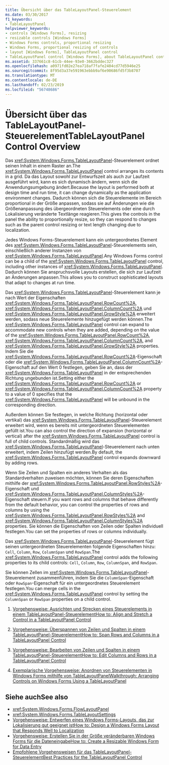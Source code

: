 ```yaml
---
title: Übersicht über das TableLayoutPanel-Steuerelement
ms.date: 03/30/2017
f1_keywords:
- TableLayoutPanel
helpviewer_keywords:
- controls [Windows Forms], resizing
- resizable controls [Windows Forms]
- Windows Forms controls, proportional resizing
- Windows Forms, proportional resizing of controls
- layout [Windows Forms], TableLayoutPanel control
- TableLayoutPanel control [Windows Forms], about TableLayoutPanel control
ms.assetid: 337661c8-61cb-44ee-93e0-3662bddec327
ms.openlocfilehash: a0971fd02e27ea718af7fafe2404cd77d5946e25
ms.sourcegitcommit: 8f95d3a37e591963ebbb9af6e90686fd5f3b8707
ms.translationtype: MT
ms.contentlocale: de-DE
ms.lasthandoff: 02/23/2019
ms.locfileid: "56748686"
---
```

# <a name="tablelayoutpanel-control-overview"></a><span data-ttu-id="9db79-102">Übersicht über das TableLayoutPanel-Steuerelement</span><span class="sxs-lookup"><span data-stu-id="9db79-102">TableLayoutPanel Control Overview</span></span>
<span data-ttu-id="9db79-103">Das <xref:System.Windows.Forms.TableLayoutPanel>-Steuerelement ordnet seinen Inhalt in einem Raster an.</span><span class="sxs-lookup"><span data-stu-id="9db79-103">The <xref:System.Windows.Forms.TableLayoutPanel> control arranges its contents in a grid.</span></span> <span data-ttu-id="9db79-104">Da das Layout sowohl zur Entwurfszeit als auch zur Laufzeit ausgeführt wird, kann es sich dynamisch ändern, wenn sich die Anwendungsumgebung ändert.</span><span class="sxs-lookup"><span data-stu-id="9db79-104">Because the layout is performed both at design time and run time, it can change dynamically as the application environment changes.</span></span> <span data-ttu-id="9db79-105">Dadurch können sich die Steuerelemente im Bereich proportional in der Größe anpassen, sodass sie auf Änderungen wie die Größenanpassung des übergeordneten Steuerelements oder eine durch Lokalisierung veränderte Textlänge reagieren.</span><span class="sxs-lookup"><span data-stu-id="9db79-105">This gives the controls in the panel the ability to proportionally resize, so they can respond to changes such as the parent control resizing or text length changing due to localization.</span></span>  
  
 <span data-ttu-id="9db79-106">Jedes Windows Forms-Steuerelement kann ein untergeordnetes Element des <xref:System.Windows.Forms.TableLayoutPanel>-Steuerelements sein, einschließlich anderer Instanzen von <xref:System.Windows.Forms.TableLayoutPanel>.</span><span class="sxs-lookup"><span data-stu-id="9db79-106">Any Windows Forms control can be a child of the <xref:System.Windows.Forms.TableLayoutPanel> control, including other instances of <xref:System.Windows.Forms.TableLayoutPanel>.</span></span> <span data-ttu-id="9db79-107">Dadurch können Sie anspruchsvolle Layouts erstellen, die sich zur Laufzeit an Änderungen anpassen.</span><span class="sxs-lookup"><span data-stu-id="9db79-107">This allows you to construct sophisticated layouts that adapt to changes at run time.</span></span>  
  
 <span data-ttu-id="9db79-108">Das <xref:System.Windows.Forms.TableLayoutPanel>-Steuerelement kann je nach Wert der Eigenschaften <xref:System.Windows.Forms.TableLayoutPanel.RowCount%2A>, <xref:System.Windows.Forms.TableLayoutPanel.ColumnCount%2A> und <xref:System.Windows.Forms.TableLayoutPanel.GrowStyle%2A> erweitert werden, sodass neue Steuerelemente hinzugefügt werden können.</span><span class="sxs-lookup"><span data-stu-id="9db79-108">The <xref:System.Windows.Forms.TableLayoutPanel> control can expand to accommodate new controls when they are added, depending on the value of the <xref:System.Windows.Forms.TableLayoutPanel.RowCount%2A>, <xref:System.Windows.Forms.TableLayoutPanel.ColumnCount%2A>, and <xref:System.Windows.Forms.TableLayoutPanel.GrowStyle%2A> properties.</span></span> <span data-ttu-id="9db79-109">Indem Sie die <xref:System.Windows.Forms.TableLayoutPanel.RowCount%2A>-Eigenschaft oder die <xref:System.Windows.Forms.TableLayoutPanel.ColumnCount%2A>-Eigenschaft auf den Wert 0 festlegen, geben Sie an, dass der <xref:System.Windows.Forms.TableLayoutPanel> in der entsprechenden Richtung ungebunden ist.</span><span class="sxs-lookup"><span data-stu-id="9db79-109">Setting either the <xref:System.Windows.Forms.TableLayoutPanel.RowCount%2A> or <xref:System.Windows.Forms.TableLayoutPanel.ColumnCount%2A> property to a value of 0 specifies that the <xref:System.Windows.Forms.TableLayoutPanel> will be unbound in the corresponding direction.</span></span>  
  
 <span data-ttu-id="9db79-110">Außerdem können Sie festlegen, in welche Richtung (horizontal oder vertikal) das <xref:System.Windows.Forms.TableLayoutPanel>-Steuerelement erweitert wird, wenn es bereits mit untergeordneten Steuerelementen gefüllt ist.</span><span class="sxs-lookup"><span data-stu-id="9db79-110">You can also control the direction of expansion (horizontal or vertical) after the <xref:System.Windows.Forms.TableLayoutPanel> control is full of child controls.</span></span> <span data-ttu-id="9db79-111">Standardmäßig wird das <xref:System.Windows.Forms.TableLayoutPanel>-Steuerelement nach unten erweitert, indem Zeilen hinzufügt werden.</span><span class="sxs-lookup"><span data-stu-id="9db79-111">By default, the <xref:System.Windows.Forms.TableLayoutPanel> control expands downward by adding rows.</span></span>  
  
 <span data-ttu-id="9db79-112">Wenn Sie Zeilen und Spalten ein anderes Verhalten als das Standardverhalten zuweisen möchten, können Sie deren Eigenschaften mithilfe der <xref:System.Windows.Forms.TableLayoutPanel.RowStyles%2A>-Eigenschaft und <xref:System.Windows.Forms.TableLayoutPanel.ColumnStyles%2A>-Eigenschaft steuern.</span><span class="sxs-lookup"><span data-stu-id="9db79-112">If you want rows and columns that behave differently from the default behavior, you can control the properties of rows and columns by using the <xref:System.Windows.Forms.TableLayoutPanel.RowStyles%2A> and <xref:System.Windows.Forms.TableLayoutPanel.ColumnStyles%2A> properties.</span></span> <span data-ttu-id="9db79-113">Sie können die Eigenschaften von Zeilen oder Spalten individuell festlegen.</span><span class="sxs-lookup"><span data-stu-id="9db79-113">You can set the properties of rows or columns individually.</span></span>  
  
 <span data-ttu-id="9db79-114">Das <xref:System.Windows.Forms.TableLayoutPanel>-Steuerelement fügt seinen untergeordneten Steuerelementen folgende Eigenschaften hinzu: `Cell`, `Column`, `Row`, `ColumnSpan` und `RowSpan`.</span><span class="sxs-lookup"><span data-stu-id="9db79-114">The <xref:System.Windows.Forms.TableLayoutPanel> control adds the following properties to its child controls: `Cell`, `Column`, `Row`, `ColumnSpan`, and `RowSpan`.</span></span>  
  
 <span data-ttu-id="9db79-115">Sie können Zellen im <xref:System.Windows.Forms.TableLayoutPanel>-Steuerelement zusammenführen, indem Sie die `ColumnSpan`-Eigenschaft oder `RowSpan`-Eigenschaft für ein untergeordnetes Steuerelement festlegen.</span><span class="sxs-lookup"><span data-stu-id="9db79-115">You can merge cells in the <xref:System.Windows.Forms.TableLayoutPanel> control by setting the `ColumnSpan` or `RowSpan` properties on a child control.</span></span>  
  
1.  [<span data-ttu-id="9db79-116">Vorgehensweise: Ausrichten und Strecken eines Steuerelements in einem TableLayoutPanel-Steuerelement</span><span class="sxs-lookup"><span data-stu-id="9db79-116">How to: Align and Stretch a Control in a TableLayoutPanel Control</span></span>](how-to-align-and-stretch-a-control-in-a-tablelayoutpanel-control.md)  
  
2.  [<span data-ttu-id="9db79-117">Vorgehensweise: Überspannen von Zeilen und Spalten in einem TableLayoutPanel-Steuerelement</span><span class="sxs-lookup"><span data-stu-id="9db79-117">How to: Span Rows and Columns in a TableLayoutPanel Control</span></span>](how-to-span-rows-and-columns-in-a-tablelayoutpanel-control.md)  
  
3.  [<span data-ttu-id="9db79-118">Vorgehensweise: Bearbeiten von Zeilen und Spalten in einem TableLayoutPanel-Steuerelement</span><span class="sxs-lookup"><span data-stu-id="9db79-118">How to: Edit Columns and Rows in a TableLayoutPanel Control</span></span>](how-to-edit-columns-and-rows-in-a-tablelayoutpanel-control.md)  
  
4.  [<span data-ttu-id="9db79-119">Exemplarische Vorgehensweise: Anordnen von Steuerelementen in Windows Forms mithilfe von TableLayoutPanel</span><span class="sxs-lookup"><span data-stu-id="9db79-119">Walkthrough: Arranging Controls on Windows Forms Using a TableLayoutPanel</span></span>](walkthrough-arranging-controls-on-windows-forms-using-a-tablelayoutpanel.md)  
  
## <a name="see-also"></a><span data-ttu-id="9db79-120">Siehe auch</span><span class="sxs-lookup"><span data-stu-id="9db79-120">See also</span></span>
- <xref:System.Windows.Forms.FlowLayoutPanel>
- <xref:System.Windows.Forms.TableLayoutSettings>
- [<span data-ttu-id="9db79-121">Vorgehensweise: Entwerfen eines Windows Forms-Layouts, das zur Lokalisierung gut geeignet ist</span><span class="sxs-lookup"><span data-stu-id="9db79-121">How to: Design a Windows Forms Layout that Responds Well to Localization</span></span>](../../../../docs/framework/winforms/controls/how-to-design-a-windows-forms-layout-that-responds-well-to-localization.md)
- [<span data-ttu-id="9db79-122">Vorgehensweise: Erstellen Sie in der Größe veränderbaren Windows Forms für die Dateneingabe</span><span class="sxs-lookup"><span data-stu-id="9db79-122">How to: Create a Resizable Windows Form for Data Entry</span></span>](../../../../docs/framework/winforms/controls/how-to-create-a-resizable-windows-form-for-data-entry.md)
- [<span data-ttu-id="9db79-123">Empfohlene Vorgehensweisen für das TableLayoutPanel-Steuerelement</span><span class="sxs-lookup"><span data-stu-id="9db79-123">Best Practices for the TableLayoutPanel Control</span></span>](../../../../docs/framework/winforms/controls/best-practices-for-the-tablelayoutpanel-control.md)
